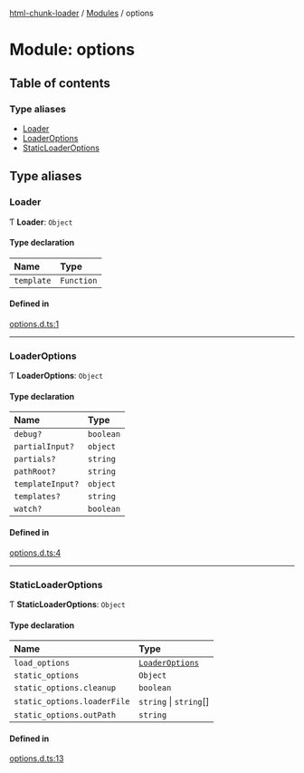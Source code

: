 [html-chunk-loader](../README.md) / [Modules](../modules.md) / options

# Module: options

## Table of contents

### Type aliases

- [Loader](options.md#loader)
- [LoaderOptions](options.md#loaderoptions)
- [StaticLoaderOptions](options.md#staticloaderoptions)

## Type aliases

### Loader

Ƭ **Loader**: `Object`

#### Type declaration

| Name | Type |
| :------ | :------ |
| `template` | `Function` |

#### Defined in

[options.d.ts:1](https://github.com/abschill/html-chunk-loader/blob/5efbb4a/lib/options.d.ts#L1)

___

### LoaderOptions

Ƭ **LoaderOptions**: `Object`

#### Type declaration

| Name | Type |
| :------ | :------ |
| `debug?` | `boolean` |
| `partialInput?` | `object` |
| `partials?` | `string` |
| `pathRoot?` | `string` |
| `templateInput?` | `object` |
| `templates?` | `string` |
| `watch?` | `boolean` |

#### Defined in

[options.d.ts:4](https://github.com/abschill/html-chunk-loader/blob/5efbb4a/lib/options.d.ts#L4)

___

### StaticLoaderOptions

Ƭ **StaticLoaderOptions**: `Object`

#### Type declaration

| Name | Type |
| :------ | :------ |
| `load_options` | [`LoaderOptions`](options.md#loaderoptions) |
| `static_options` | `Object` |
| `static_options.cleanup` | `boolean` |
| `static_options.loaderFile` | `string` \| `string`[] |
| `static_options.outPath` | `string` |

#### Defined in

[options.d.ts:13](https://github.com/abschill/html-chunk-loader/blob/5efbb4a/lib/options.d.ts#L13)
